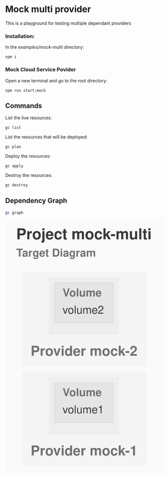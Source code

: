 # Mock multi provider

This is a playground for testing multiple dependant providers

### Installation:

In the _examples/mock-multi_ directory:

```
npm i
```

### Mock Cloud Service Povider

Open a new terminal and go to the root directory:

```
npm run start:mock
```

## Commands

List the live resources:

```
gc list
```

List the resources that will be deployed:

```
gc plan
```

Deploy the resources:

```
gc apply
```

Destroy the resources:

```
gc destroy
```

## Dependency Graph

```sh
gc graph
```

![GraphTarget](diagram-target.svg)
